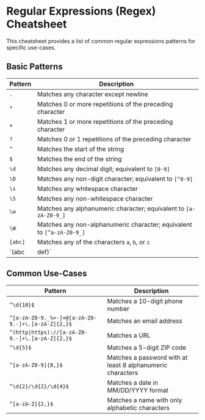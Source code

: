 # Regular Expressions (Regex) Cheatsheet

This cheatsheet provides a list of common regular expressions patterns for specific use-cases.

## Basic Patterns

| Pattern | Description |
|---------|-------------|
| `.` | Matches any character except newline |
| `*` | Matches 0 or more repetitions of the preceding character |
| `+` | Matches 1 or more repetitions of the preceding character |
| `?` | Matches 0 or 1 repetitions of the preceding character |
| `^` | Matches the start of the string |
| `$` | Matches the end of the string |
| `\d` | Matches any decimal digit; equivalent to `[0-9]` |
| `\D` | Matches any non-digit character; equivalent to `[^0-9]` |
| `\s` | Matches any whitespace character |
| `\S` | Matches any non-whitespace character |
| `\w` | Matches any alphanumeric character; equivalent to `[a-zA-Z0-9_]` |
| `\W` | Matches any non-alphanumeric character; equivalent to `[^a-zA-Z0-9_]` |
| `[abc]` | Matches any of the characters `a`, `b`, or `c` |
| `(abc|def)` | Matches either `abc` or `def` |

## Common Use-Cases

| Pattern | Description |
|---------|-------------|
| `^\d{10}$` | Matches a 10-digit phone number |
| `^[a-zA-Z0-9._%+-]+@[a-zA-Z0-9.-]+\.[a-zA-Z]{2,}$` | Matches an email address |
| `^(http\|https)://[a-zA-Z0-9.-]+\.[a-zA-Z]{2,}$` | Matches a URL |
| `^\d{5}$` | Matches a 5-digit ZIP code |
| `^[a-zA-Z0-9]{8,}$` | Matches a password with at least 8 alphanumeric characters |
| `^\d{2}/\d{2}/\d{4}$` | Matches a date in MM/DD/YYYY format |
| `^[a-zA-Z]{2,}$` | Matches a name with only alphabetic characters |